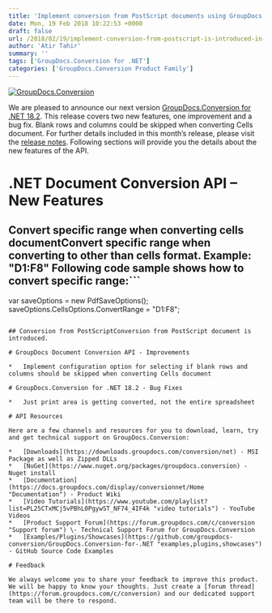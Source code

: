 ```yaml
---
title: 'Implement conversion from PostScript documents using GroupDocs.Conversion for .NET 18.2'
date: Mon, 19 Feb 2018 10:22:53 +0000
draft: false
url: /2018/02/19/implement-conversion-from-postscript-is-introduced-in-groupdocs.conversion-for-.net-18.2/
author: 'Atir Tahir'
summary: ''
tags: ['GroupDocs.Conversion for .NET']
categories: ['GroupDocs.Conversion Product Family']
---
```


[![GroupDocs.Conversion](https://blog.groupdocs.com/wp-content/uploads/sites/4/2016/11/groupdocs-conversion-net.png)](https://www.groupdocs.com/products/conversion/net)

We are pleased to announce our next version [GroupDocs.Conversion for .NET 18.2](https://www.nuget.org/packages/groupdocs.conversion). This release covers two new features, one improvement and a bug fix. Blank rows and columns could be skipped when converting Cells document. For further details included in this month’s release, please visit the [release notes](https://docs.groupdocs.com/display/conversionnet/GroupDocs.Conversion+for+.NET+18.2+Release+Notes). Following sections will provide you the details about the new features of the API.

# .NET Document Conversion API – New Features

## Convert specific range when converting cells documentConvert specific range when converting to other than cells format. Example: "D1:F8" Following code sample shows how to convert specific range:```
var saveOptions = new PdfSaveOptions();
saveOptions.CellsOptions.ConvertRange = "D1:F8"; 
```

## Conversion from PostScriptConversion from PostScript document is introduced.

# GroupDocs Document Conversion API - Improvements

*   Implement configuration option for selecting if blank rows and columns should be skipped when converting Cells document

# GroupDocs.Conversion for .NET 18.2 - Bug Fixes

*   Just print area is getting converted, not the entire spreadsheet

# API Resources

Here are a few channels and resources for you to download, learn, try and get technical support on GroupDocs.Conversion:

*   [Downloads](https://downloads.groupdocs.com/conversion/net) - MSI Package as well as Zipped DLLs
*   [NuGet](https://www.nuget.org/packages/groupdocs.conversion) - Nuget install
*   [Documentation](https://docs.groupdocs.com/display/conversionnet/Home "Documentation") - Product Wiki
*   [Video Tutorials](https://www.youtube.com/playlist?list=PL25CTxMCj5vPBhL0PgywST_NF74_4IF4k "video tutorials") - YouTube Videos
*   [Product Support Forum](https://forum.groupdocs.com/c/conversion "Support forum") \- Technical Support Forum for GroupDocs.Conversion
*   [Examples/Plugins/Showcases](https://github.com/groupdocs-conversion/GroupDocs.Conversion-for-.NET "examples,plugins,showcases") - GitHub Source Code Examples

# Feedback

We always welcome you to share your feedback to improve this product. We will be happy to know your thoughts. Just create a [forum thread](https://forum.groupdocs.com/c/conversion) and our dedicated support team will be there to respond.





